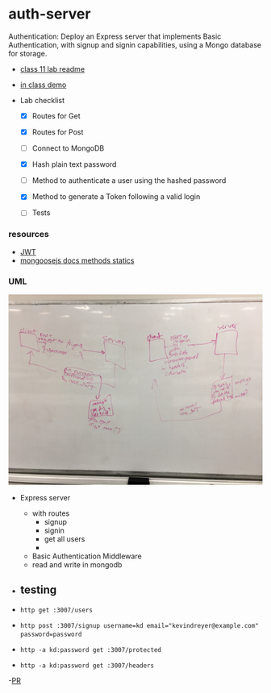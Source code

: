 # auth-server
Authentication: Deploy an Express server that implements Basic Authentication, with signup and signin capabilities, using a Mongo database for storage.

- [class 11 lab readme](https://github.com/codefellows/seattle-javascript-401d34/blob/master/class-11/lab/README.md)
- [in class demo](https://github.com/codefellows/seattle-javascript-401d34/tree/master/class-12/in-class-demo)

- Lab checklist
  - [x] Routes for Get
  - [x] Routes for Post
  - [ ] Connect to MongoDB
  - [x] Hash plain text password
  - [ ] Method to authenticate a user using the hashed password
  - [x] Method to generate a Token following a valid login
  - [ ] Tests


### resources
- [JWT](https://jwt.io/introduction/)
- [mongoosejs docs methods statics](https://mongoosejs.com/docs/2.7.x/docs/methods-statics.html)

### UML
![auth server UML](./asuml2.JPG)

- Express server
  - with routes
    - signup
    - signin
    - get all users
    - 
  - Basic Authentication Middleware
  - read and write in mongodb
- testing
  - 

- `http get :3007/users`
- `http post :3007/signup username=kd email="kevindreyer@example.com" password=password`
- `http -a kd:password get :3007/protected`
- `http -a kd:password get :3007/headers`


-[PR](https://github.com/kevindreyer-CF401JSd/auth-server/pull/1)